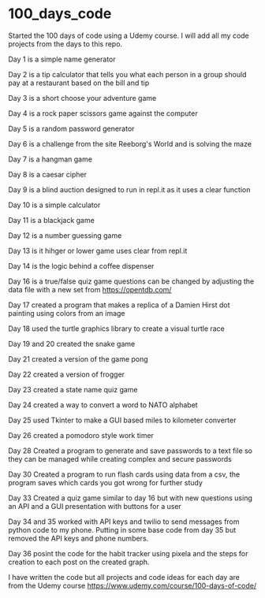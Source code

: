 # 100_days_code
Started the 100 days of code using a Udemy course.  I will add all my code projects from the days to this repo.

Day 1 is a simple name generator

Day 2 is a tip calculator that tells you what each person in a group should pay at a restaurant based on the bill and tip

Day 3 is a short choose your adventure game

Day 4 is a rock paper scissors game against the computer

Day 5 is a random password generator

Day 6 is a challenge from the site Reeborg's World and is solving the maze

Day 7 is a hangman game

Day 8 is a caesar cipher

Day 9 is a blind auction designed to run in repl.it as it uses a clear function

Day 10 is a simple calculator

Day 11 is a blackjack game

Day 12 is a number guessing game

Day 13 is it hihger or lower game uses clear from repl.it

Day 14 is the logic behind a coffee dispenser

Day 16 is a true/false quiz game questions can be changed by adjusting the data file with a new set from https://opentdb.com/

Day 17 created a program that makes a replica of a Damien Hirst dot painting using colors from an image

Day 18 used the turtle graphics library to create a visual turtle race

Day 19 and 20 created the snake game

Day 21 created a version of the game pong

Day 22 created a version of frogger

Day 23 created a state name quiz game

Day 24 created a way to convert a word to NATO alphabet

Day 25 used Tkinter to make a GUI based miles to kilometer converter

Day 26 created a pomodoro style work timer

Day 28 Created a program to generate and save passwords to a text file so they can be managed while creating complex and secure passwords

Day 30 Created a program to run flash cards using data from a csv, the program saves which cards you got wrong for further study

Day 33 Created a quiz game similar to day 16 but with new questions using an API and a GUI presentation with buttons for a user

Day 34 and 35 worked with API keys and twilio to send messages from python code to my phone. Putting in some base code from day 35 but removed the API keys and phone numbers.

Day 36 posint the code for the habit tracker using pixela and the steps for creation to each post on the created graph.

I have written the code but all projects and code ideas for each day are from the Udemy course https://www.udemy.com/course/100-days-of-code/
